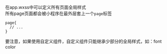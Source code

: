 在app.wxss中可以定义所有页面全局样式<br>
所有page页面都会被小程序在最外层套上一个```page```标签
```
page{
  // ...
}
```
要注意，如果使用自定义组件，自定义组件只能继承少部分的全局样式，如：font color
